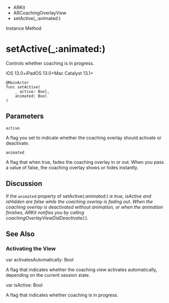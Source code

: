 

- ARKit
- ARCoachingOverlayView
-  setActive(\_:animated:) 

Instance Method

# setActive(\_:animated:)

Controls whether coaching is in progress.

iOS 13.0+iPadOS 13.0+Mac Catalyst 13.1+

``` source
@MainActor
func setActive(
    _ active: Bool,
    animated: Bool
)
```

## Parameters 

`active`  

A flag you set to indicate whether the coaching overlay should activate or deactivate.

`animated`  

A flag that when true, fades the coaching overlay in or out. When you pass a value of false, the coaching overlay shows or hides instantly.

## Discussion

If the `animated` property of setActive(_:animated:) is true, isActive and isHidden are false while the coaching overlay is fading out. When the coaching overlay is deactivated without animation, or when the animation finishes, ARKit notifies you by calling coachingOverlayViewDidDeactivate(_:).

## See Also

### Activating the View

var activatesAutomatically: Bool

A flag that indicates whether the coaching view activates automatically, depending on the current session state.

var isActive: Bool

A flag that indicates whether coaching is in progress.

